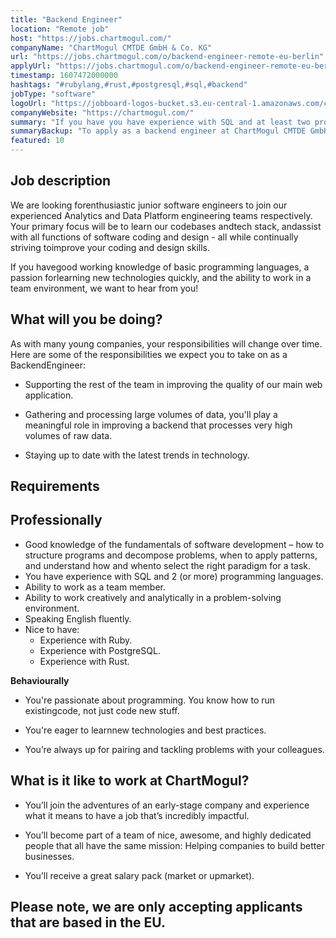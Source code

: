 ```yaml
---
title: "Backend Engineer"
location: "Remote job"
host: "https://jobs.chartmogul.com/"
companyName: "ChartMogul CMTDE GmbH & Co. KG"
url: "https://jobs.chartmogul.com/o/backend-engineer-remote-eu-berlin"
applyUrl: "https://jobs.chartmogul.com/o/backend-engineer-remote-eu-berlin/c/new"
timestamp: 1607472000000
hashtags: "#rubylang,#rust,#postgresql,#sql,#backend"
jobType: "software"
logoUrl: "https://jobboard-logos-bucket.s3.eu-central-1.amazonaws.com/chartmogul-cmtde-gmbh-co-kg"
companyWebsite: "https://chartmogul.com/"
summary: "If you have you have experience with SQL and at least two programming languages, preferably Rust and Ruby, ChartMogul CMTDE GmbH & Co. KG is looking for someone with your skillset."
summaryBackup: "To apply as a backend engineer at ChartMogul CMTDE GmbH & Co. KG, you preferably need to have some knowledge of: #rubylang, #ui/ux, #analysis."
featured: 10
---
```


## Job description

We are looking forenthusiastic junior software engineers to join our experienced Analytics and Data Platform engineering teams respectively. Your primary focus will be to learn our codebases andtech stack, andassist with all functions of software coding and design - all while continually striving toimprove your coding and design skills.

If you havegood working knowledge of basic programming languages, a passion forlearning new technologies quickly, and the ability to work in a team environment, we want to hear from you!

## What will you be doing?

As with many young companies, your responsibilities will change over time. Here are some of the responsibilities we expect you to take on as a BackendEngineer:

*   Supporting the rest of the team in improving the quality of our main web application.
    
*   Gathering and processing large volumes of data, you'll play a meaningful role in improving a backend that processes very high volumes of raw data.
    
*   Staying up to date with the latest trends in technology.
    

## Requirements

## Professionally

*   Good knowledge of the fundamentals of software development – how to structure programs and decompose problems, when to apply patterns, and understand how and whento select the right paradigm for a task.
*   You have experience with SQL and 2 (or more) programming languages.
*   Ability to work as a team member.
*   Ability to work creatively and analytically in a problem-solving environment.
*   Speaking English fluently.
*   Nice to have:
    *   Experience with Ruby.
    *   Experience with PostgreSQL.
    *   Experience with Rust.

**Behaviourally**

*   You're passionate about programming. You know how to run existingcode, not just code new stuff.
    
*   You're eager to learnnew technologies and best practices.
    
*   You’re always up for pairing and tackling problems with your colleagues.
    

## What is it like to work at ChartMogul?

*   You’ll join the adventures of an early-stage company and experience what it means to have a job that’s incredibly impactful.
*   You’ll become part of a team of nice, awesome, and highly dedicated people that all have the same mission: Helping companies to build better businesses.
    
*   You’ll receive a great salary pack (market or upmarket).
    

## Please note, we are only accepting applicants that are based in the EU.
